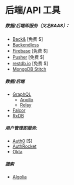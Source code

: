 # 后端/API 工具

##### 数据/后端即服务（又名BAAS）：

* [Back&](https://www.backand.com/) [免费 $]
* [Backendless](https://backendless.com)
* [Firebase](https://www.firebase.com/index.html) [免费 $]
* [Pusher](https://pusher.com/) [免费 $]
* [restdb.io](https://restdb.io/) [免费 $]
* [MongoDB Stitch](https://www.mongodb.com/cloud/stitch)

##### 数据/后端

* [GraphQL](http://graphql.org/)
  * [Apollo](http://www.apollodata.com/)
  * [Relay](https://facebook.github.io/relay/)
* [Falcor](https://netflix.github.io/falcor/)
* [RxDB](https://github.com/pubkey/rxdb)

##### 用户管理即服务:

* [Auth0](https://auth0.com) [$]
* [AuthRocket](https://authrocket.com)
* [Okta](https://developer.okta.com/)

##### 搜索

* [Algolia](https://www.algolia.com)













































 






